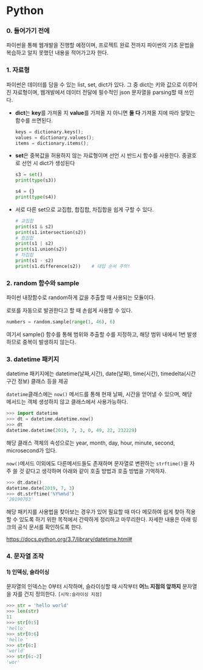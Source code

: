 # Python

### 0. 들어가기 전에

파이썬을 통해 웹개발을 진행할 예정이며, 프로젝트 완료 전까지 파이썬의 기초 문법을 복습하고 알지 못했던 내용을 적어가고자 한다.

### 1. 자료형

파이썬은 데이터를 담을 수 있는 list, set, dict가 있다. 그 중 dict는 키와 값으로 이루어진 자료형이며, 웹개발에서 데이터 전달에 필수적인 json 문자열을 parsing할 때 쓰인다.

- **dict**는 **key**를 가져올 지 **value**를 가져올 지 아니면 **둘 다** 가져올 지에 따라 알맞는 함수를 쓰면된다.

  ```python
  keys = dictionary.keys();
  values = dictionary.values();
  items = dictionary.items();
  ```

  

- **set**은 중복값을 허용하지 않는 자료형이며 선언 시 반드시 함수를 사용한다. 중괄호로 선언 시 dict가 생성된다

  ```python
  s3 = set()
  print(type(s3))
  
  s4 = {}
  print(type(s4))
  ```

- 서로 다른 set으로 교집합, 합집합, 차집합을 쉽게 구할 수 있다.

  ```python
  # 교집합
  print(s1 & s2)
  print(s1.intersection(s2))
  # 합집합
  print(s1 | s2)
  print(s1.union(s2))
  # 차집합
  print(s1 - s2)
  print(s1.difference(s2))    # 대입 순서 주의!
  ```

### 2. random 함수와 sample

파이썬 내장함수로 random하게 값을 추출할 때 사용되는 모듈이다.

로또를 자동으로 발권한다고 할 때 손쉽게 사용할 수 있다.

```python
numbers = random.sample(range(1, 46), 6)
```

여기서 sample() 함수를 통해 범위와 추출할 수를 지정하고, 해당 범위 내에서 1번 발생하므로 중복이 발생하지 않는다.

### 3. datetime 패키지

datetime 패키지에는 datetime(날짜,시간), date(날짜), time(시간), timedelta(시간 구간 정보) 클래스 등을 제공

`datetime`클래스에는 `now()` 메서드를 통해 현재 날짜, 시간을 얻어낼 수 있으며, 해당 메서드는 객체 생성하지 않고 클래스에서 사용가능하다.

```python
>>> import datetime
>>> dt = datetime.datetime.now()
>>> dt
datetime.datetime(2019, 7, 3, 0, 49, 22, 232229)
```

해당 클래스 객체의 속성으로는 year, month, day, hour, minute, second, microsecond가 있다.

`now()`메서드 이외에도 다른메서드들도 존재하며 문자열로 변환하는 `strftime()`을 자주 쓸 것 같다고 생각하며 아래와 같이 호출 방법과 호출 방법을 기억하자.

```python
>>> dt.date()
datetime.date(2019, 7, 3)
>>> dt.strftime('%Y%m%d')
'20190703'
```

해당 패키지를 사용법을 찾아보는 경우가 있어 필요할 때 마다 메모하여 쉽게 찾아 적용할 수 있도록 하기 위한 목적에서 간략하게 정리하고 마무리한다. 자세한 내용은 아래 링크의 공식 문서를 확인하도록 한다.

https://docs.python.org/3.7/library/datetime.html#

### 4. 문자열 조작

#### 1) 인덱싱, 슬라이싱

문자열의 인덱스는 0부터 시작하며, 슬라이싱할 때 시작부터 **어느 지점의 앞까지** 문자열을 자를 건지 정의한다. `[시작:슬라이싱 지점]` 

```python
>>> str = 'hello world'
>>> len(str)
11
>>> str[0:5]
'hello'
>>> str[0:6]
'hello '
>>> str[6:]
'world'
>>> str[6:-2]
'wor'
```





